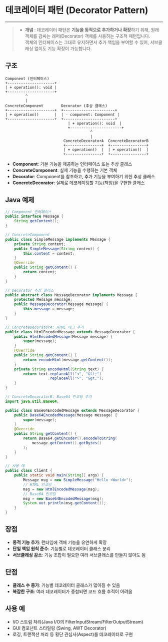# 데코레이터 패턴 (Decorator Pattern)

---

> * **개념** :
데코레이터 패턴은 **기능을 동적으로 추가하거나 확장**하기 위해, 원래 객체를 감싸는 래퍼(Decorator) 객체를 사용하는 구조적 패턴입니다.  
객체의 인터페이스는 그대로 유지하면서 추가 책임을 부여할 수 있어, 서브클래싱 없이도 기능 확장이 가능합니다.

## 구조
```
Component (인터페이스)
+---------------------+
| + operation(): void |
+---------------------+
         ^
         |
ConcreteComponent        Decorator (추상 클래스)
+---------------------+  +-----------------------+
| + operation()       |  | - component: Component |
+---------------------+  +-----------------------+
                            | + operation(): void  |
                            +-----------------------+
                                      ^
                                      |
                          ConcreteDecoratorA  ConcreteDecoratorB
                          +----------------+  +----------------+
                          | + operation()  |  | + operation()  |
                          +----------------+  +----------------+
```

- **Component**: 기본 기능을 제공하는 인터페이스 또는 추상 클래스  
- **ConcreteComponent**: 실제 기능을 수행하는 기본 객체  
- **Decorator**: Component를 참조하고, 추가 기능을 부여하기 위한 추상 클래스  
- **ConcreteDecorator**: 실제로 데코레이팅할 기능(책임)을 구현한 클래스  

## Java 예제
```java
// Component 인터페이스
public interface Message {
    String getContent();
}

// ConcreteComponent
public class SimpleMessage implements Message {
    private String content;
    public SimpleMessage(String content) {
        this.content = content;
    }
    @Override
    public String getContent() {
        return content;
    }
}

// Decorator 추상 클래스
public abstract class MessageDecorator implements Message {
    protected Message message;
    public MessageDecorator(Message message) {
        this.message = message;
    }
}

// ConcreteDecoratorA: HTML 태그 추가
public class HtmlEncodedMessage extends MessageDecorator {
    public HtmlEncodedMessage(Message message) {
        super(message);
    }
    @Override
    public String getContent() {
        return encodeHtml(message.getContent());
    }
    private String encodeHtml(String text) {
        return text.replaceAll("<", "&lt;")
                   .replaceAll(">", "&gt;");
    }
}

// ConcreteDecoratorB: Base64 인코딩 추가
import java.util.Base64;

public class Base64EncodedMessage extends MessageDecorator {
    public Base64EncodedMessage(Message message) {
        super(message);
    }
    @Override
    public String getContent() {
        return Base64.getEncoder().encodeToString(
            message.getContent().getBytes()
        );
    }
}

// 사용 예
public class Client {
    public static void main(String[] args) {
        Message msg = new SimpleMessage("Hello <World>");
        // HTML 인코딩
        msg = new HtmlEncodedMessage(msg);
        // Base64 인코딩
        msg = new Base64EncodedMessage(msg);
        System.out.println(msg.getContent());
    }
}
```

## 장점
- **동적 기능 추가**: 런타임에 객체 기능을 유연하게 확장  
- **단일 책임 원칙 준수**: 기능별로 데코레이터 클래스 분리  
- **서브클래싱 감소**: 기능 조합이 필요한 여러 서브클래스를 만들지 않아도 됨  

## 단점
- **클래스 수 증가**: 기능별 데코레이터 클래스가 많아질 수 있음  
- **복잡한 구조**: 여러 데코레이터가 중첩되면 코드 흐름 추적이 어려움  

## 사용 예
- I/O 스트림 처리(Java I/O의 FilterInputStream/FilterOutputStream)  
- GUI 컴포넌트 스타일링 (Swing, AWT Decorator)  
- 로깅, 트랜잭션 처리 등 횡단 관심사(Aspect)를 데코레이터로 구현  